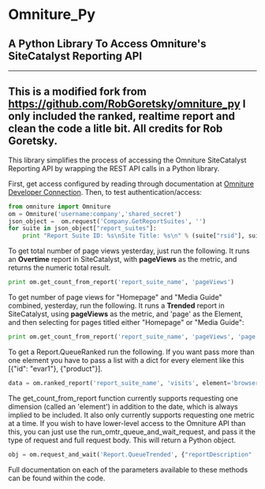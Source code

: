 Omniture_Py
===========
A Python Library To Access Omniture's SiteCatalyst Reporting API
----------------------------------------------------------------------------

-------------------------------
This is a modified fork from https://github.com/RobGoretsky/omniture_py
I only included the ranked, realtime report and clean the code a litle bit.
All credits for Rob Goretsky.
------------------------------

This library simplifies the process of accessing the Omniture SiteCatalyst Reporting API by wrapping the REST API calls in a Python library.

First, get access configured by reading through documentation at [Omniture Developer Connection](http://developer.omniture.com/).  Then, to test authentication/access:  

```python
from omniture import Omniture  
om = Omniture('username:company','shared_secret')     
json_object =  om.request('Company.GetReportSuites', '')  
for suite in json_object["report_suites"]: 
    print "Report Suite ID: %s\nSite Title: %s\n" % (suite["rsid"], suite["site_title"])  
```

To get total number of page views yesterday, just run the following.  It runs an <b>Overtime</b> report in SiteCatalyst, with <b>pageViews</b> as the metric, and returns the numeric total result.  

```python
print om.get_count_from_report('report_suite_name', 'pageViews') 
```

To get number of page views for "Homepage" and "Media Guide" combined, yesterday, run the following.  It runs a <b>Trended</b> report in SiteCatalyst, using <b>pageViews</b> as the metric, and 'page' as the Element, and then selecting for pages titled either "Homepage" or "Media Guide":  

```python
print om.get_count_from_report('report_suite_name', 'pageViews', 'page', ["Homepage","Media Guide"])
```

To get a Report.QueueRanked run the following. If you want pass more than one element you have to pass a list with a dict for every element like this [{"id": "evar1"}, {"product"}].

```python
data = om.ranked_report('report_suite_name', 'visits', element='browser')
```

The get_count_from_report function currently supports requesting one dimension (called an 'element') in addition to the date, which is always implied to be included.  It also only currently supports requesting one metric at a time.  If you wish to have lower-level access to the Omniture API than this, you can just use the run_omtr_queue_and_wait_request, and pass it the type of request and full request body.  This will return a Python object.

```python
obj = om.request_and_wait('Report.QueueTrended', {"reportDescription" : reportDescription})
```
	
Full documentation on each of the parameters available to these methods can be found within the code.
